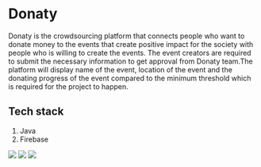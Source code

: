 # Donaty

Donaty is the crowdsourcing platform that connects people who want to donate money to the events that create positive impact for the society with people who is willing to create the events. The event creators are required to submit the necessary information to get approval from Donaty team.The platform will display name of the event, location of the event and the donating progress of the event compared to the minimum threshold which is required for the project to happen.


## Tech stack
1. Java
2. Firebase




<Image src=./demo1.png>
<Image src=./demo2.png>
<Image src=./demo3.png>



